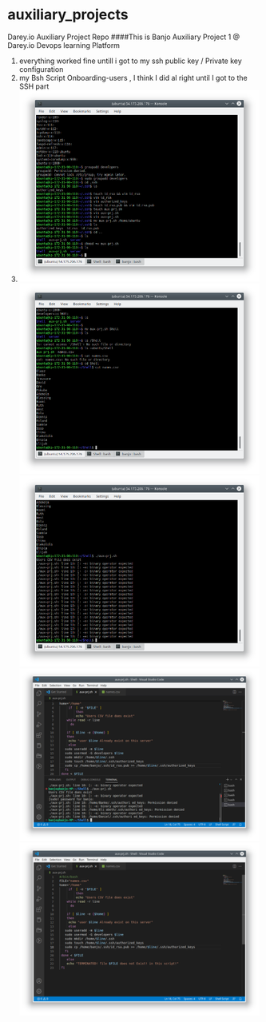 # auxiliary_projects
Darey.io Auxiliary Project Repo
####This is Banjo Auxiliary Project 1 @ Darey.io Devops learning Platform
1. everything worked fine untill i got to my ssh public key / Private key configuration
2. my Bsh Script Onboarding-users , I think I did al right until I got to the SSH part
3. ![Screenshot 1](Screenshot_20221231_194707.png)
![Screenshot 2](Screenshot_20221231_195204.png)
![Screenshot 3](Screenshot_20221231_195308.png)
![Screenshot 4](Screenshot_20221231_210302.png)
![Screenshot 5](Screenshot_20221231_210314.png)